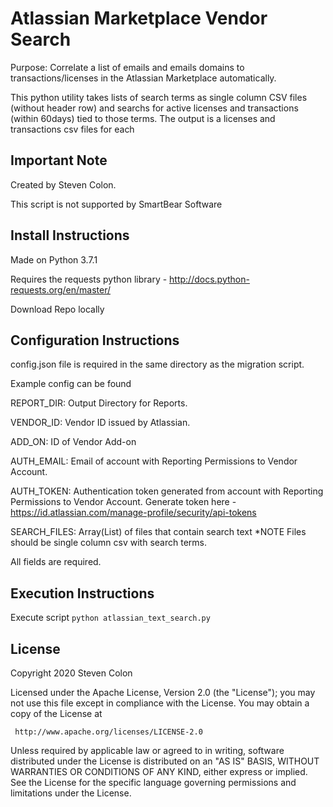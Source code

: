 # Atlassian Marketplace Vendor Search

Purpose: Correlate a list of emails and emails domains to transactions/licenses in the Atlassian Marketplace automatically.

This python utility takes lists of search terms as single column CSV files (without header row) and searchs for active licenses and transactions (within 60days) tied to those terms. The output is a licenses and transactions csv files for each 

## Important Note 

Created by Steven Colon.

This script is not supported by SmartBear Software

## Install Instructions 

Made on Python 3.7.1

Requires the requests python library - http://docs.python-requests.org/en/master/ 

Download Repo locally

## Configuration Instructions
config.json file is required in the same directory as the migration script. 

Example config can be found 

REPORT_DIR: Output Directory for Reports.

VENDOR_ID: Vendor ID issued by Atlassian.

ADD_ON: ID of Vendor Add-on

AUTH_EMAIL: Email of account with Reporting Permissions to Vendor Account.

AUTH_TOKEN: Authentication token generated from account with Reporting Permissions to Vendor Account. Generate token here - https://id.atlassian.com/manage-profile/security/api-tokens

SEARCH_FILES: Array(List) of files that contain search text *NOTE Files should be single column csv with search terms.

All fields are required. 


## Execution Instructions

Execute script 
`python atlassian_text_search.py`

## License

   Copyright 2020 Steven Colon

   Licensed under the Apache License, Version 2.0 (the "License");
   you may not use this file except in compliance with the License.
   You may obtain a copy of the License at

     http://www.apache.org/licenses/LICENSE-2.0

   Unless required by applicable law or agreed to in writing, software
   distributed under the License is distributed on an "AS IS" BASIS,
   WITHOUT WARRANTIES OR CONDITIONS OF ANY KIND, either express or implied.
   See the License for the specific language governing permissions and
   limitations under the License.



